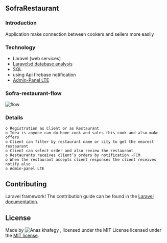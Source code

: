 ## SofraRestaurant

### Introduction

   Application make connection between cookers and sellers more easliy
    
### Technology

<ul>
    <li>Laravel (web services)</li>
     <li><a href="https://laravelsd.com">Laravelsd database analysis</a></li>
    <li>SQL</li>
    <li>using Api firebase notification</li>
    <li><a href="https://github.com/Zizaco/entrust">Admin-Panel LTE</a></li>
</ul>

### Sofra-restaurant-flow

   ![flow](https://github.com/anaskhafegui/SofraRestaurant/issues/1#issue-493521506)
   
### Details
    o Registration as Client or as Restaurant
    o Idea is anyone can do home cook and sales this cook and also make offers
    o Client can filter by restaurant name or city to get the nearest restaurant
    o Client can select order and also review the restaurant
    o Restaurants receives client’s orders by notification -FCM
    o When the restaurant accepts client responses the client receives notify also
    o Admin-panel LTE

## Contributing

   Laravel framework! The contribution guide can be found in the [Laravel documentation](https://laravel.com/docs/contributions).

## License

Made by ![Anas khafegy](https://github.com/anaskhafegui) , licensed under the MIT License licensed under the [MIT license](https://opensource.org/licenses/MIT).
